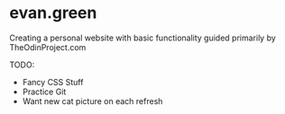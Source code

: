 # evan.green
Creating a personal website with basic functionality guided primarily by TheOdinProject.com

TODO: 
- Fancy CSS Stuff
- Practice Git
- Want new cat picture on each refresh